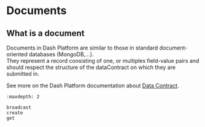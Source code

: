 # Documents

## What is a document

Documents in Dash Platform are similar to those in standard document-oriented databases (MongoDB,...).  
They represent a record consisting of one, or multiples field-value pairs and should respect the structure of the dataContract on which they are submitted in.

See more on the Dash Platform documentation about [Data Contract](../../../explanations/platform-protocol-data-contract.md).

```{toctree}
:maxdepth: 2

broadcast
create
get
```
